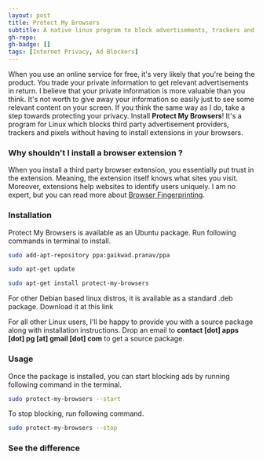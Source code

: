 ```yaml
---
layout: post
title: Protect My Browsers
subtitle: A native linux program to block advertisements, trackers and pixels across all your browsers!
gh-repo: 
gh-badge: []
tags: [Internet Privacy, Ad Blockers]
---
```


When you use an online service for free, it's very likely that you're being the product. You trade your private information to get relevant advertisements in return. I believe that your private information is more valuable than you think. It's not worth to give away your information so easily just to see some relevant content on your screen. If you think the same way as I do, take a step towards protecting your privacy. Install **Protect My Browsers**! It's a program for Linux which blocks third party advertisement providers, trackers and pixels without having to install extensions in your browsers.

### Why shouldn't I install a browser extension ?

When you install a third party browser extension, you essentially put trust in the extension. Meaning, the extension itself knows what sites you visit. Moreover, extensions help websites to identify users uniquely. I am no expert, but you can read more about [Browser Fingerprinting](https://www.eff.org/deeplinks/2018/06/gdpr-and-browser-fingerprinting-how-it-changes-game-sneakiest-web-trackers).

### Installation

Protect My Browsers is available as an Ubuntu package. Run following commands in terminal to install. 

```bash
sudo add-apt-repository ppa:gaikwad.pranav/ppa

sudo apt-get update 

sudo apt-get install protect-my-browsers
```

For other Debian based linux distros, it is available as a standard .deb package. Download it at this link 

For all other Linux users, I'll be happy to provide you with a source package along with installation instructions. Drop an email to **contact [dot] apps [dot] pg [at] gmail [dot] com** to get a source package.

### Usage

Once the package is installed, you can start blocking ads by running following command in the terminal.

```bash
sudo protect-my-browsers --start
```

To stop blocking, run following command. 

```bash
sudo protect-my-browsers --stop
```

### See the difference